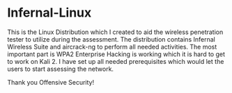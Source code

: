 # Infernal-Linux

This is the Linux Distribution which I created to aid the wireless penetration tester to utilize during the assessment. 
The distribution contains Infernal Wireless Suite and aircrack-ng to perform all needed activities. 
The most important part is WPA2 Enterprise Hacking is working which it is hard to get to work on Kali 2. 
I have set up all needed prerequisites which would let the users to start assessing the network.

Thank you Offensive Security!
